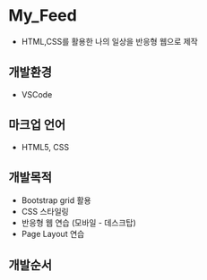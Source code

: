 # My_Feed
- HTML,CSS를 활용한 나의 일상을 반응형 웹으로 제작

## 개발환경
-  VSCode

## 마크업 언어
- HTML5, CSS

## 개발목적
- Bootstrap grid 활용 
- CSS 스타일링 
- 반응형 웹 연습 (모바일 - 데스크탑)
- Page Layout 연습

## 개발순서
